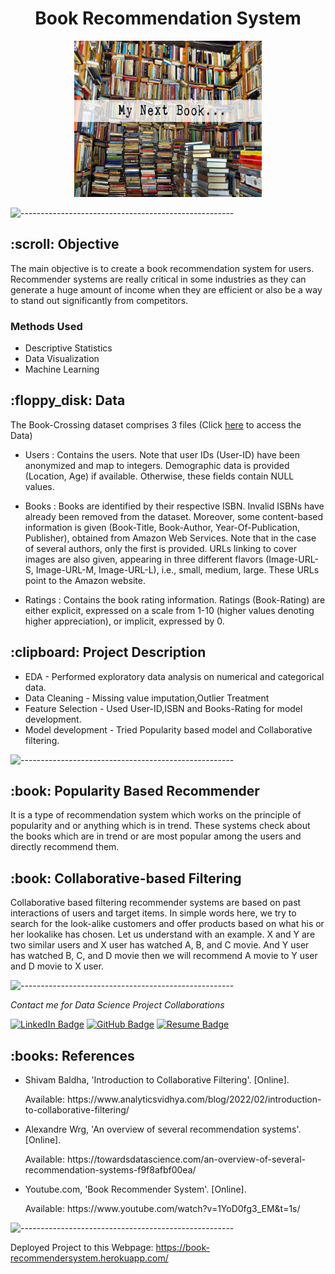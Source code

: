 <h1 align="center"> Book Recommendation System </h1>

<p align="center">
  <img src="MyNextBook.jpg" width="300px" height="250px">
</p>

![-----------------------------------------------------](https://raw.githubusercontent.com/andreasbm/readme/master/assets/lines/rainbow.png)

<h2>:scroll: Objective </h2>

The main objective is to create a book recommendation system for users. Recommender systems are really critical in some industries as they can generate a huge
amount of income when they are efficient or also be a way to stand out significantly from competitors. 


### Methods Used
* Descriptive Statistics
* Data Visualization
* Machine Learning

<h2> :floppy_disk: Data </h2>

The Book-Crossing dataset comprises 3 files (Click [here](https://drive.google.com/drive/folders/184irGJPi73xYu_eMgI3JBCc-okIOTUIF?usp=sharing) to access the Data)

* Users : 
Contains the users. Note that user IDs (User-ID) have been anonymized and map to
integers. Demographic data is provided (Location, Age) if available. Otherwise, these
fields contain NULL values.

* Books : 
Books are identified by their respective ISBN. Invalid ISBNs have already been removed
from the dataset. Moreover, some content-based information is given (Book-Title,
Book-Author, Year-Of-Publication, Publisher), obtained from Amazon Web
Services. Note that in the case of several authors, only the first is provided. URLs linking
to cover images are also given, appearing in three different flavors (Image-URL-S,
Image-URL-M, Image-URL-L), i.e., small, medium, large. These URLs point to the
Amazon website.

* Ratings :
Contains the book rating information. Ratings (Book-Rating) are either explicit,
expressed on a scale from 1-10 (higher values denoting higher appreciation), or implicit,
expressed by 0.

<h2> :clipboard: Project Description </h2>

* EDA - Performed exploratory data analysis on numerical and categorical data.
* Data Cleaning - Missing value imputation,Outlier Treatment
* Feature Selection - Used User-ID,ISBN and Books-Rating for model development.
* Model development - Tried Popularity based model and Collaborative filtering.

![-----------------------------------------------------](https://raw.githubusercontent.com/andreasbm/readme/master/assets/lines/rainbow.png)

<h2> :book: Popularity Based Recommender </h2>

It is a type of recommendation system which works on the principle of popularity and or anything
which is in trend. These systems check about the books which are in trend or are most popular
among the users and directly recommend them.

<h2> :book: Collaborative-based Filtering </h2>

Collaborative based filtering recommender systems are based on past interactions of users and
target items. In simple words here, we try to search for the look-alike customers and offer products
based on what his or her lookalike has chosen. Let us understand with an example. X and Y are
two similar users and X user has watched A, B, and C movie. And Y user has watched B, C, and D
movie then we will recommend A movie to Y user and D movie to X user.

![-----------------------------------------------------](https://raw.githubusercontent.com/andreasbm/readme/master/assets/lines/rainbow.png)

<p> <i> Contact me for Data Science Project Collaborations</i></p>


[![LinkedIn Badge](https://img.shields.io/badge/LinkedIn-0077B5?style=for-the-badge&logo=linkedin&logoColor=white)](https://www.linkedin.com/in/shantanuh10/)
[![GitHub Badge](https://img.shields.io/badge/GitHub-100000?style=for-the-badge&logo=github&logoColor=white)](https://github.com/Shantanuh10)
[![Resume Badge](https://img.shields.io/badge/resume-0077B5?style=for-the-badge&logo=resume&logoColor=white)](https://drive.google.com/file/d/1py39Zv76lRab9dZAdkSjeYB8A3EkejSW/view?usp=sharing)


<h2> :books: References</h2>
<ul>
  <li><p>Shivam Baldha, 'Introduction to Collaborative Filtering'. [Online].</p>
      <p>Available: https://www.analyticsvidhya.com/blog/2022/02/introduction-to-collaborative-filtering/</p>
  </li>
  <li><p>Alexandre Wrg, 'An overview of several recommendation systems'. [Online].</p>
      <p>Available: https://towardsdatascience.com/an-overview-of-several-recommendation-systems-f9f8afbf00ea/</p>
  </li>
    <li><p>Youtube.com, 'Book Recommender System'. [Online].</p>
      <p>Available: https://www.youtube.com/watch?v=1YoD0fg3_EM&t=1s/</p>
  </li>
</ul>

![-----------------------------------------------------](https://raw.githubusercontent.com/andreasbm/readme/master/assets/lines/rainbow.png)

Deployed Project to this Webpage: https://book-recommendersystem.herokuapp.com/ 
